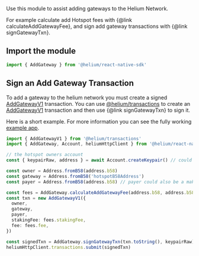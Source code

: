 Use this module to assist adding gateways to the Helium Network.

For example calculate add Hotspot fees with {@link calculateAddGatewayFee}, and sign add gateway transactions with {@link signGatewayTxn}.

## Import the module

```ts
import { AddGateway } from '@helium/react-native-sdk'
```

## Sign an Add Gateway Transaction

To add a gateway to the helium network you must create a signed
[AddGatewayV1](https://helium.github.io/helium-js/classes/transactions.AddGatewayV1.html) transaction. You can use
[@helium/transactions](https://helium.github.io/helium-js/modules/transactions.html) to create an [AddGatewayV1](https://helium.github.io/helium-js/classes/transactions.AddGatewayV1.html)
transaction and then use {@link signGatewayTxn} to sign it.

Here is a short example. For more information you can see the fully working
[example app](https://github.com/helium/react-native-helium/blob/main/example/src/AddGatewayTxn/AddGatewayTxn.tsx).


```ts
import { AddGatewayV1 } from '@helium/transactions'
import { AddGateway, Account, heliumHttpClient } from '@helium/react-native-sdk'

// the hotspot owners account
const { keypairRaw, address } = await Account.createKeypair() // could also pass in a mnemonic

const owner = Address.fromB58(address.b58)
const gateway = Address.fromB58('hotspotB58Address')
const payer = Address.fromB58(address.b58) // payer could also be a maker account, in which you would use the Onboarding module to sign the txn

const fees = AddGateway.calculateAddGatewayFee(address.b58, address.b58)
const txn = new AddGatewayV1({
  owner,
  gateway,
  payer,
  stakingFee: fees.stakingFee,
  fee: fees.fee,
})

const signedTxn = AddGateway.signGatewayTxn(txn.toString(), keypairRaw)
heliumHttpClient.transactions.submit(signedTxn)
```
